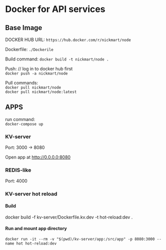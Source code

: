# Docker for API services


## Base Image

DOCKER HUB URL: `https://hub.docker.com/r/nickmart/node`

Dockerfile: `./Dockerile`  

Build command: 
`docker build -t nickmart/node .`

Push:
// log in to docker hub first  
`docker push -a nickmart/node`

Pull commands:  
`docker pull nickmart/node`   
`docker pull nickmart/node:latest`   


## APPS

run command:  
`docker-compose up`

### KV-server

Port: 3000 -> 8080

Open app at http://0.0.0.0:8080

### REDIS-like

Port: 4000


### KV-server hot reload

#### Build

docker build -f kv-server/Dockerfile.kv.dev  -t hot-reload:dev .

#### Run and mount app directory

```
docker run -it --rm -v "$(pwd)/kv-server/app:/src/app" -p 8080:3000 --name hot hot-reload:dev
```

